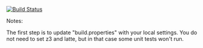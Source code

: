 [![Build Status](https://travis-ci.org/20289472/green.svg?branch=master)](https://travis-ci.org/20289472/green?branch=master)

Notes:

The first step is to update "build.properties" with your local
settings.  You do not need to set z3 and latte, but in that case
some unit tests won't run.
   
